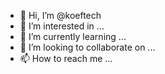 - 👋 Hi, I’m @koeftech
- 👀 I’m interested in ...
- 🌱 I’m currently learning ...
- 💞️ I’m looking to collaborate on ...
- 📫 How to reach me ...

<!---
koeftech/koeftech is a ✨ special ✨ repository because its `README.md` (this file) appears on your GitHub profile.
You can click the Preview link to take a look at your changes.
--->
